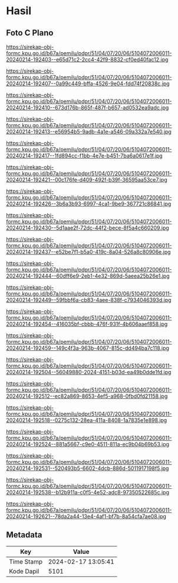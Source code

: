 # Hasil

## Foto C Plano

https://sirekap-obj-formc.kpu.go.id/b67a/pemilu/pdpr/51/04/07/20/06/5104072006011-20240214-192403--e65d71c2-2cc4-42f9-8832-cf0ed40fac12.jpg

https://sirekap-obj-formc.kpu.go.id/b67a/pemilu/pdpr/51/04/07/20/06/5104072006011-20240214-192407--0a99c449-bffa-4526-9e04-fdd74f20838c.jpg

https://sirekap-obj-formc.kpu.go.id/b67a/pemilu/pdpr/51/04/07/20/06/5104072006011-20240214-192410--673d176b-865f-487f-b657-ad0532ea9adc.jpg

https://sirekap-obj-formc.kpu.go.id/b67a/pemilu/pdpr/51/04/07/20/06/5104072006011-20240214-192413--e56954b5-9adb-4a1e-a546-09a332a7e540.jpg

https://sirekap-obj-formc.kpu.go.id/b67a/pemilu/pdpr/51/04/07/20/06/5104072006011-20240214-192417--1fd894cc-f1bb-4e7e-b451-7ba6a0617e1f.jpg

https://sirekap-obj-formc.kpu.go.id/b67a/pemilu/pdpr/51/04/07/20/06/5104072006011-20240214-192421--00c176fe-d409-492f-b39f-36595aa53ce7.jpg

https://sirekap-obj-formc.kpu.go.id/b67a/pemilu/pdpr/51/04/07/20/06/5104072006011-20240214-192426--3b6a3b93-6997-4ca1-9be9-367721c86841.jpg

https://sirekap-obj-formc.kpu.go.id/b67a/pemilu/pdpr/51/04/07/20/06/5104072006011-20240214-192430--5d1aae2f-72dc-44f2-bece-8f5a4c660209.jpg

https://sirekap-obj-formc.kpu.go.id/b67a/pemilu/pdpr/51/04/07/20/06/5104072006011-20240214-192437--e52be7f1-b5a0-419c-8a04-526a8c80906e.jpg

https://sirekap-obj-formc.kpu.go.id/b67a/pemilu/pdpr/51/04/07/20/06/5104072006011-20240214-192444--60dff6e9-2eb1-4e32-869d-5aeea25b26e1.jpg

https://sirekap-obj-formc.kpu.go.id/b67a/pemilu/pdpr/51/04/07/20/06/5104072006011-20240214-192449--59fbbf6a-cb83-4aee-838f-c7934046393d.jpg

https://sirekap-obj-formc.kpu.go.id/b67a/pemilu/pdpr/51/04/07/20/06/5104072006011-20240214-192454--416035bf-cbbb-476f-931f-4b606aaef858.jpg

https://sirekap-obj-formc.kpu.go.id/b67a/pemilu/pdpr/51/04/07/20/06/5104072006011-20240214-192459--149c4f3a-963b-4067-815c-dd494ba7c118.jpg

https://sirekap-obj-formc.kpu.go.id/b67a/pemilu/pdpr/51/04/07/20/06/5104072006011-20240214-192504--56049880-2024-4151-b03d-ea49b0dde1fd.jpg

https://sirekap-obj-formc.kpu.go.id/b67a/pemilu/pdpr/51/04/07/20/06/5104072006011-20240214-192512--ec82a869-8653-4ef5-a968-0fbd0fd21158.jpg

https://sirekap-obj-formc.kpu.go.id/b67a/pemilu/pdpr/51/04/07/20/06/5104072006011-20240214-192518--0275c132-28ea-411a-8408-1a7835e1e898.jpg

https://sirekap-obj-formc.kpu.go.id/b67a/pemilu/pdpr/51/04/07/20/06/5104072006011-20240214-192524--881a5667-c9e0-4511-811a-ec9b04b69b53.jpg

https://sirekap-obj-formc.kpu.go.id/b67a/pemilu/pdpr/51/04/07/20/06/5104072006011-20240214-192531--520493b5-6602-4dcb-886d-5011917198f5.jpg

https://sirekap-obj-formc.kpu.go.id/b67a/pemilu/pdpr/51/04/07/20/06/5104072006011-20240214-192538--b12b911a-c0f5-4e52-adc8-97350522685c.jpg

https://sirekap-obj-formc.kpu.go.id/b67a/pemilu/pdpr/51/04/07/20/06/5104072006011-20240214-192621--78da2a44-13e4-4af1-bf7b-8a54cfa7ae08.jpg


## Metadata

| Key        | Value               |
| ---------- | ------------------- |
| Time Stamp | 2024-02-17 13:05:41 |
| Kode Dapil | 5101                |



